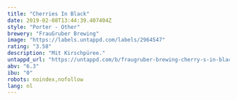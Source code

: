 ```yaml
---
title: "Cherries In Black"
date: 2019-02-08T13:44:39.407404Z
style: "Porter - Other"
brewery: "FrauGruber Brewing"
image: "https://labels.untappd.com/labels/2964547"
rating: "3.58"
description: "Mit Kirschpüree."
untappd_url: "https://untappd.com/b/fraugruber-brewing-cherry-s-in-black/2964547"
abv: "6.3"
ibu: "0"
robots: noindex,nofollow
lang: nl
---
```

